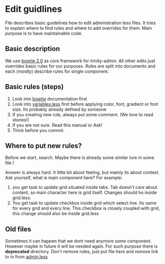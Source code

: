 # Edit guidlines
File describes basic guidelines how to edit administration less files.
It tries to explain where to find rules and where to add overrides for them.
Main purpose is to have maintainable code.

## Basic description
We use [bowtie 2.0](http://kodovani.com/bp-bowtie/index.html) as core framework for trinity-admin. 
All other edits just overrides basic rules for our purposes.
Rules are split into documents and each (mostly) describe rules for single component.

## Basic rules (steps)
1) Look into [bowtie](http://kodovani.com/bp-bowtie/index.html) documentation first
2) Look into [variables.less](./variables.less) first before applying color, font, gradient or font size. 
Its probably already defined by someone
3) If you creating new rule, always put some comment. (We love to read stories!)
4) If you are not sure. Read this manual or Ask!
5) Think before you commit.

## Where to put new rules?
Before we start, search. Maybe there is already some similar lure in some file.!

Answer is always hard. It little bit about feeling, but mainly its about context.
Ask yourself, what is main component here? For example:
1) you get task to update grid situated inside tabs.
Tab doesn't care about content, so main character here is grid itself. Changes should ho inside grid.less.
2) You get task to update checkbox inside grid which select line. Its same for every grid and every line.
This checkbox is closely coupled with grid, this change should also be inside grid.less

## Old files
Sometimes it can happen that we dont need anymore some component. 
However maybe in future it will be needed again. For such purpose there is **deprecated** directory.
Don't remove rules, just put file here and remove link to in from [admin.less](./admin.less)
